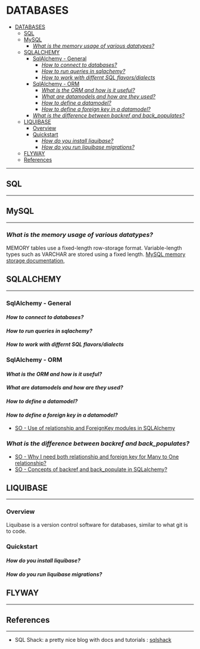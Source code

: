 
# DATABASES

- [DATABASES](#databases)
  - [SQL](#sql)
  - [MySQL](#mysql)
    - [*What is the memory usage of various datatypes?*](#what-is-the-memory-usage-of-various-datatypes)
  - [SQLALCHEMY](#sqlalchemy)
    - [SqlAlchemy - General](#sqlalchemy---general)
      - [*How to connect to databases?*](#how-to-connect-to-databases)
      - [*How to run queries in sqlachemy?*](#how-to-run-queries-in-sqlachemy)
      - [*How to work with differnt SQL flavors/dialects*](#how-to-work-with-differnt-sql-flavorsdialects)
    - [SqlAlchemy - ORM](#sqlalchemy---orm)
      - [*What is the ORM and how is it useful?*](#what-is-the-orm-and-how-is-it-useful)
      - [*What are datamodels and how are they used?*](#what-are-datamodels-and-how-are-they-used)
      - [*How to define a datamodel?*](#how-to-define-a-datamodel)
      - [*How to define a foreign key in a datamodel?*](#how-to-define-a-foreign-key-in-a-datamodel)
    - [*What is the difference between backref and back\_populates?*](#what-is-the-difference-between-backref-and-back_populates)
  - [LIQUIBASE](#liquibase)
    - [Overview](#overview)
    - [Quickstart](#quickstart)
      - [*How do you install liquibase?*](#how-do-you-install-liquibase)
      - [*How do you run liquibase migrations?*](#how-do-you-run-liquibase-migrations)
  - [FLYWAY](#flyway)
  - [References](#references)

---

## SQL

---

## MySQL

---

### *What is the memory usage of various datatypes?*

MEMORY tables use a fixed-length row-storage format. Variable-length types such as VARCHAR are stored using a fixed length.
[MySQL memory storage documentation,](https://dev.mysql.com/doc/refman/8.0/en/memory-storage-engine.html)

## SQLALCHEMY

---

### SqlAlchemy - General  

#### *How to connect to databases?*

#### *How to run queries in sqlachemy?*

#### *How to work with differnt SQL flavors/dialects*

### SqlAlchemy - ORM  

#### *What is the ORM and how is it useful?*

#### *What are datamodels and how are they used?*

#### *How to define a datamodel?*

#### *How to define a foreign key in a datamodel?*

- [SO - Use of relationship and ForeignKey modules in SQLAlchemy](https://stackoverflow.com/questions/34958687/use-of-relationship-and-foreignkey-modules-in-sqlalchemy)

### *What is the difference between backref and back_populates?*

- [SO - Why I need both relationship and foreign key for Many to One relationship?](https://stackoverflow.com/questions/54694826/why-i-need-both-relationship-and-foreign-key-for-many-to-one-relationship)
- [SO - Concepts of backref and back_populate in SQLalchemy?](https://stackoverflow.com/questions/51335298/concepts-of-backref-and-back-populate-in-sqlalchemy)

## LIQUIBASE

---

### Overview

Liquibase is a version control software for databases, similar to what git is to code.

### Quickstart

#### *How do you install liquibase?*

#### *How do you run liquibase migrations?*

## FLYWAY

---

## References

---

- SQL Shack: a pretty nice blog with docs and tutorials : [sqlshack](https://www.sqlshack.com/)
